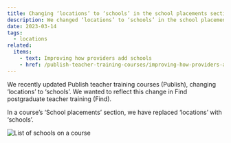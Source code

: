 ```yaml
---
title: Changing ‘locations’ to ‘schools’ in the school placements section
description: We changed ‘locations’ to ‘schools’ in the school placements section to more accurately describe what the locations are
date: 2023-03-14
tags:
  - locations
related:
  items:
    - text: Improving how providers add schools
    - href: /publish-teacher-training-courses/improving-how-providers-add-schools/
---
```


We recently updated Publish teacher training courses (Publish), changing ‘locations’ to ‘schools’. We wanted to reflect this change in Find postgraduate teacher training (Find).

In a course’s ‘School placements’ section, we have replaced ‘locations’ with ‘schools’.

![List of schools on a course](schools.png "List of schools on a course")
